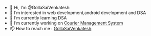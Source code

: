 - 👋 Hi, I’m @GollaSaiVenkatesh [](https://komarev.com/ghpvc/?username=GollaSaiVenkatesh&label=Views)
- 👀 I’m interested in web development,android development and DSA
- 🌱 I’m currently learning DSA
- 🔭 I’m currently working on [Courier Management System](https://github.com/Harish1303/CMS)
- 📫 How to reach me : [GollaSaiVenkatesh](https://www.linkedin.com/in/gollasaivenkatesh/)

<!---
GollaSaiVenkatesh/GollaSaiVenkatesh is a ✨ special ✨ repository because its `README.md` (this file) appears on your GitHub profile.
You can click the Preview link to take a look at your changes.
--->
